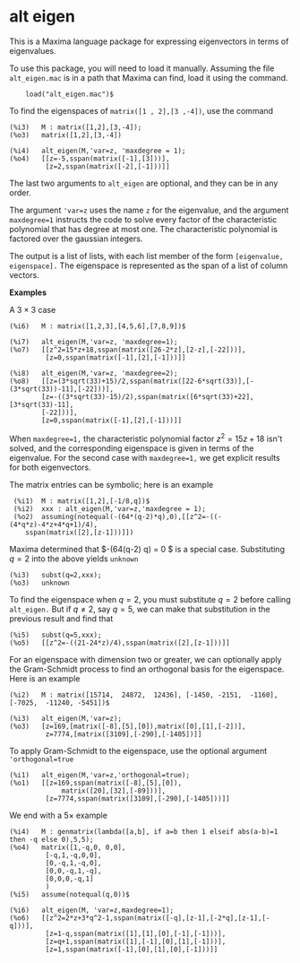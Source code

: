 # alt eigen

 This is a Maxima language package for expressing eigenvectors in terms of eigenvalues.

To use this package, you will need to load it manually. Assuming the file 
`alt_eigen.mac` is in a path that Maxima can find, load it using the command.
~~~
	load("alt_eigen.mac")$
~~~
To find the eigenspaces of `matrix([1 , 2],[3 ,-4])`, use
the command
~~~
(%i3)	M : matrix([1,2],[3,-4]);
(%o3)	matrix([1,2],[3,-4])

(%i4)	alt_eigen(M,'var=z, 'maxdegree = 1);
(%o4)	[[z=-5,sspan(matrix([-1],[3]))],
         [z=2,sspan(matrix([-2],[-1]))]]
~~~
The last two arguments to `alt_eigen` are optional, and they can be in any order.

The argument `'var=z` uses the name `z` for the eigenvalue, and the argument `maxdegree=1` instructs the code to solve every factor of the characteristic polynomial that has degree at most one. The characteristic polynomial is factored over
the gaussian integers.

The output is a list of lists, with each list member of the form `[eigenvalue, eigenspace].` The eigenspace is represented as the span of a list of column vectors.

__Examples__

A $3 \times 3$ case

~~~
(%i6)	M : matrix([1,2,3],[4,5,6],[7,8,9])$

(%i7)	alt_eigen(M,'var=z, 'maxdegree=1);
(%o7)	[[z^2=15*z+18,sspan(matrix([26-2*z],[2-z],[-22]))],
         [z=0,sspan(matrix([-1],[2],[-1]))]]

(%i8)	alt_eigen(M,'var=z, 'maxdegree=2);
(%o8)	[[z=(3*sqrt(33)+15)/2,sspan(matrix([22-6*sqrt(33)],[-(3*sqrt(33))-11],[-22]))],  
        [z=-((3*sqrt(33)-15)/2),sspan(matrix([6*sqrt(33)+22],[3*sqrt(33)-11],
		[-22]))],
		[z=0,sspan(matrix([-1],[2],[-1]))]]
~~~
 When `maxdegree=1,` the characteristic polynomial factor $z^2=15 z+18$ isn't solved, 
 and the corresponding eigenspace is given in terms of the eigenvalue. For the 
 second case with `maxdegree=1,` we get explicit results for both eigenvectors.

 The matrix entries can be symbolic; here is an example
~~~  
 (%i1)	M : matrix([1,2],[-1/8,q])$
 (%i2)	xxx : alt_eigen(M,'var=z,'maxdegree = 1);
 (%o2)	assuming(notequal(-(64*(q-2)*q),0),[[z^2=-((-(4*q*z)-4*z+4*q+1)/4),
    sspan(matrix([2],[z-1]))]])
 ~~~
 Maxima determined that $-(64(q-2) q) = 0 $ is a special case. Substituting $q=2$ 
 into the above yields `unknown`
 ~~~
(%i3)	subst(q=2,xxx);
(%o3)	unknown
 ~~~
 To find the eigenspace when $q=2$, you must substitute $q=2$ before calling `alt_eigen.` But if $q \neq 2$, say $q=5$, we can make that substitution in the previous result and find that 
 ~~~
(%i5)	subst(q=5,xxx);
(%o5)	[[z^2=-((21-24*z)/4),sspan(matrix([2],[z-1]))]]
 ~~~

For an eigenspace with dimension two or greater, we can optionally apply the
Gram-Schmidt process to find an orthogonal basis for the eigenspace. Here is
an example
~~~
(%i2)	M : matrix([15714,  24872,  12436], [-1450, -2151,  -1160],[-7025,  -11240, -5451])$

(%i3)	alt_eigen(M,'var=z);
(%o3)	[z=169,[matrix([-8],[5],[0]),matrix([0],[1],[-2])],
         z=7774,[matrix([3109],[-290],[-1405])]]
~~~
To apply Gram-Schmidt to the eigenspace, use the optional argument 
`'orthogonal=true`
~~~
(%i1)	alt_eigen(M,'var=z,'orthogonal=true);
(%o1)	[[z=169,sspan(matrix([-8],[5],[0]),
             matrix([20],[32],[-89]))],
		 [z=7774,sspan(matrix([3109],[-290],[-1405]))]]
~~~

We end with a $5\times$ example

~~~
(%i4)	M : genmatrix(lambda([a,b], if a=b then 1 elseif abs(a-b)=1 then -q else 0),5,5);
(%o4)	matrix([1,-q,0,	0,0],
		 [-q,1,-q,0,0],
		 [0,-q,1,-q,0],
		 [0,0,-q,1,-q],
		 [0,0,0,-q,1]
		 )
(%i5)	assume(notequal(q,0))$

(%i6)	alt_eigen(M, 'var=z,maxdegree=1);
(%o6)	[[z^2=2*z+3*q^2-1,sspan(matrix([-q],[z-1],[-2*q],[z-1],[-q]))],
         [z=1-q,sspan(matrix([1],[1],[0],[-1],[-1]))],
		 [z=q+1,sspan(matrix([1],[-1],[0],[1],[-1]))],
		 [z=1,sspan(matrix([-1],[0],[1],[0],[-1]))]]
~~~
